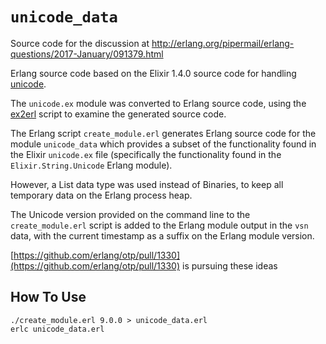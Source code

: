 `unicode_data`
==============

Source code for the discussion at
http://erlang.org/pipermail/erlang-questions/2017-January/091379.html

Erlang source code based on the Elixir 1.4.0 source code for handling
[unicode](https://github.com/elixir-lang/elixir/tree/master/lib/elixir/unicode).

The `unicode.ex` module was converted to Erlang source code, using the
[ex2erl](https://github.com/okeuday/reltool_util/blob/master/ex2erl) script to
examine the generated source code.

The Erlang script `create_module.erl` generates Erlang source code for the
module `unicode_data` which provides a subset of the functionality found
in the Elixir `unicode.ex` file (specifically the functionality found
in the `Elixir.String.Unicode` Erlang module).

However, a List data type was used instead of Binaries, to keep all temporary
data on the Erlang process heap.

The Unicode version provided on the command line to the `create_module.erl`
script is added to the Erlang module output in the `vsn` data, with the
current timestamp as a suffix on the Erlang module version.

[https://github.com/erlang/otp/pull/1330](https://github.com/erlang/otp/pull/1330) is pursuing these ideas

How To Use
----------

    ./create_module.erl 9.0.0 > unicode_data.erl
    erlc unicode_data.erl


